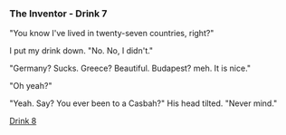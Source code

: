 ### The Inventor - Drink 7

"You know I've lived in twenty-seven countries, right?"

I put my drink down. "No. No, I didn't."

"Germany? Sucks. Greece? Beautiful. Budapest? meh. It is nice."

"Oh yeah?"

"Yeah. Say? You ever been to a Casbah?" His head tilted. "Never mind."


 

[Drink 8](theInventor8.html)
